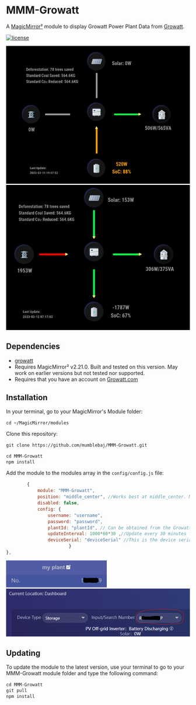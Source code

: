 # MMM-Growatt

A [MagicMirror²](https://magicmirror.builders) module to display Growatt Power Plant Data from [Growatt](https://server.growatt.com).

[![license](https://img.shields.io/github/license/mashape/apistatus.svg)](LICENSE)

![Example](images/image-7.png)
![Example](images/image-8.png)

## Dependencies
- [growatt](https://www.npmjs.com/package/growatt)
- Requires MagicMirror² v2.21.0. Built and tested on this version. May work on earlier versions but not tested nor supported.
- Requires that you have an account on [Growatt.com](https://server.growatt.com/login)

## Installation

In your terminal, go to your MagicMirror's Module folder:
````
cd ~/MagicMirror/modules
````

Clone this repository:
````
git clone https://github.com/mumblebaj/MMM-Growatt.git
````
````
cd MMM-Growatt
npm install
````

Add the module to the modules array in the `config/config.js` file:
````javascript
        {
            module: "MMM-Growatt",
            position: "middle_center", //Works best at middle_center. May not display all that well in other positions
            disabled: false,
            config: {
                username: "username",
                password: "password",
                plantId: "plantId", // Can be obtained from the Growatt site by checking your Plant information. This can be accessed from the left side of the screen
                updateInterval: 1000*60*30 ,//Update every 30 minutes
                deviceSerial: "deviceSerial" //This is the device serial number. Can be found under Input Search Number. 
                        }
},
````
![Example](images/image-4.png) ![Example](images/image-3.png) 

## Updating

To update the module to the latest version, use your terminal to go to your MMM-Growatt module folder and type the following command:

````
cd MMM-Growatt
git pull
npm install

```` 

